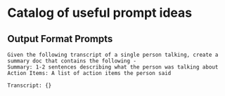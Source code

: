 # Catalog of useful prompt ideas

## Output Format Prompts

```
Given the following transcript of a single person talking, create a summary doc that contains the following -
Summary: 1-2 sentences describing what the person was talking about
Action Items: A list of action items the person said

Transcript: {}
```

